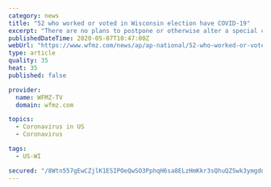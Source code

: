 ```yaml
---
category: news
title: "52 who worked or voted in Wisconsin election have COVID-19"
excerpt: "There are no plans to postpone or otherwise alter a special congressional election in Wisconsin that is less than two weeks away, even though more than"
publishedDateTime: 2020-05-07T10:47:00Z
webUrl: "https://www.wfmz.com/news/ap/ap-national/52-who-worked-or-voted-in-wisconsin-election-have-covid-19/article_0a3e1a6a-d604-517a-8e6b-9ef6766f63b2.html"
type: article
quality: 35
heat: 35
published: false

provider:
  name: WFMZ-TV
  domain: wfmz.com

topics:
  - Coronavirus in US
  - Coronavirus

tags:
  - US-WI

secured: "/8Wtn557gEwCZjlK1ESIPOeQwSO3PphqH6sa8ELzHmKkr3sQhuQZSwk3ymgdnwE3gIQDOYW6WALJzSaEj8ca8DQwt4MrPxKcs2Zs8k1Bnvwwzau2WnyuuFuIaXqDRdM4U6U/WizQjyTvXy8yU5+r+vXwRY6k8lpVOHy5V685dbaaXrmg50BcNFTPgMg24sxG1LYNKMrAkMw5L9CQVNcCke80xczhez8rF/deG7mDB01hER6TFOYX4IBMpI70HKllInWAR9e4dLHApqLMah67uCloxtCG/0lCKy/hTvVjKOnqYZiqyY840upfSd9EtSN6;0Zo+TfHPhRBfqma1iKycIQ=="
---
```


